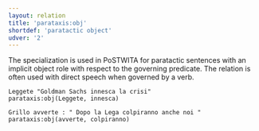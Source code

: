 ```yaml
---
layout: relation
title: 'parataxis:obj'
shortdef: 'paratactic object'
udver: '2'
---
```


The specialization is used in PoSTWITA for paratactic sentences with an implicit object role with respect to the governing predicate. 
The relation is often used with direct speech when governed by a verb.

~~~ sdparse
Leggete "Goldman Sachs innesca la crisi" 
parataxis:obj(Leggete, innesca) 
~~~

~~~ sdparse
Grillo avverte : " Dopo la Lega colpiranno anche noi "
parataxis:obj(avverte, colpiranno) 
~~~
<!-- Interlanguage links updated So kvě 14 19:04:12 CEST 2022 -->
